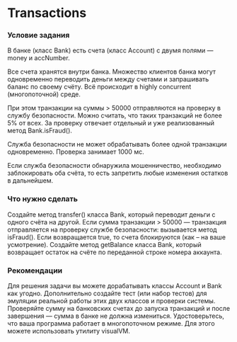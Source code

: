 # Transactions

### Условие задания

В банке (класс Bank) есть счета (класс Account) с двумя полями — money и accNumber.

Все счета хранятся внутри банка. Множество клиентов банка могут одновременно переводить деньги между счетами и запрашивать баланс по своему счёту. Всё происходит в highly concurrent (многопоточной) среде.

При этом транзакции на суммы > 50000 отправляются на проверку в службу безопасности. Можно считать, что таких транзакций не более 5% от всех. За проверку отвечает отдельный и уже реализованный метод Bank.isFraud().

Служба безопасности не может обрабатывать более одной транзакции одновременно. Проверка занимает 1000 мс.

Если служба безопасности обнаружила мошенничество, необходимо заблокировать оба счёта, то есть запретить любые изменения остатков в дальнейшем.


### Что нужно сделать

Создайте метод transfer() класса Bank, который переводит деньги с одного счёта на другой. Если сумма транзакции > 50000 — транзакция отправляется на проверку службе безопасности: вызывается метод isFraud(). Если возвращается true, то счета блокируются (как – на ваше усмотрение).
Создайте метод getBalance класса Bank, который возвращает остаток на счёте по переданной строке номера аккаунта.

### Рекомендации

Для решения задачи вы можете дорабатывать классы Account и Bank как угодно.
Дополнительно создайте тест (или набор тестов) для эмуляции реальной работы этих двух классов и проверки системы.
Проверяйте сумму на банковских счетах до запуска транзакций и после завершения — сумма в банке не должна измениться.
Удостоверьтесь, что ваша программа работает в многопоточном режиме. Для этого можете использовать утилиту visualVM.